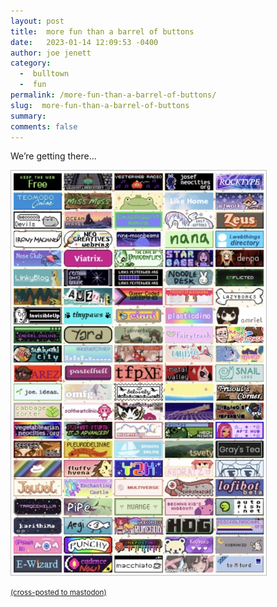 ```yaml
---
layout: post
title:  more fun than a barrel of buttons
date:   2023-01-14 12:09:53 -0400
author: joe jenett
category:
  -  bulltown
  -  fun
permalink: /more-fun-than-a-barrel-of-buttons/
slug:  more-fun-than-a-barrel-of-buttons
summary: 
comments: false
---
```

<p>We’re getting there...</p>
<p><a title="button walls are fun" href="https://bulltown.joejenett.com/links"><img src="/images/buttons.jpg" alt="button wall" width="400" style="padding:4px;border:1px solid #bcbcbc;"></a></p>

<a href="https://brid.gy/publish/mastodon"><small>(cross-posted to mastodon)</small></a>